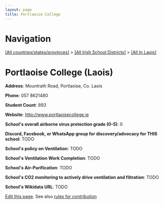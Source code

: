```yaml
---
layout: page
title: Portlaoise College
---
```

# Navigation

[[All countries/states/provinces]](../../..) > [[All Irish School Districts]](../..) > [[All In Laois]](..)

# Portlaoise College (Laois)

**Address**: Mountrath Road, Portlaoise, Co. Laois

**Phone**: 057 8621480

**Student Count**: 893

**Website**: <http://www.portlaoisecollege.ie>

**School's overall airborne virus protection grade (0-5)**: 0

**Discord, Facebook, or WhatsApp group for discovery/advocacy for THIS school**: TODO

**School's policy on Ventilation**: TODO

**School's Ventilation Work Completion**: TODO

**School's Air-Purification**: TODO

**School's CO2 monitoring to actively drive ventilation and filtration**: TODO

**School's Wikidata URL**: TODO


[Edit this page](https://github.com/ventilate-schools/Ireland/edit/main/./Laois/Portlaoise_College.md). See also [rules for contribution](../../../contribution-rules/)